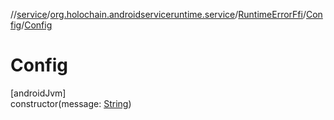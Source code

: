 //[service](../../../../index.md)/[org.holochain.androidserviceruntime.service](../../index.md)/[RuntimeErrorFfi](../index.md)/[Config](index.md)/[Config](-config.md)

# Config

[androidJvm]\
constructor(message: [String](https://kotlinlang.org/api/core/kotlin-stdlib/kotlin/-string/index.html))